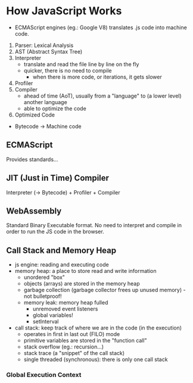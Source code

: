 # How JavaScript Works

- ECMAScript engines (eg.: Google V8) translates .js code into machine code.

1. Parser: Lexical Analysis
2. AST (Abstract Syntax Tree)
3. Interpreter
    - translate and read the file line by line on the fly
    - quicker, there is no need to compile
        - when there is more code, or iterations, it gets slower
4. Profiler
5. Compiler
    - ahead of time (AoT), usually from a "language" to (a lower level) another language
    - able to optimize the code
6. Optimized Code
- Bytecode -> Machine code

## ECMAScript

Provides standards...

## JIT (Just in Time) Compiler

Interpreter (-> Bytecode) + Profiler + Compiler

## WebAssembly

Standard Binary Executable format. 
No need to interpret and compile in order to run the JS code in the browser.

## Call Stack and Memory Heap

- js engine: reading and executing code
- memory heap: a place to store read and write information
    - unordered "box"
    - objects (arrays) are stored in the memory heap
    - garbage collection (garbage collector frees up unused memory) - not bulletproof!
    - memory leak: memory heap fulled
        - unremoved event listeners
        - global variables!
        - setInterval
- call stack: keep track of where we are in the code (in the execution)
    - operates in first in last out (FILO) mode
    - primitive variables are stored in the "function call"
    - stack overflow (eg.: recursion...)
    - stack trace (a "snippet" of the call stack)
    - single threaded (synchronous): there is only one call stack

### Global Execution Context

